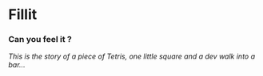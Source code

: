 # Fillit
<h3>Can you feel it ?</h3>
<em>This is the story of a piece of Tetris, one little square and a dev walk into
a bar...</em>
